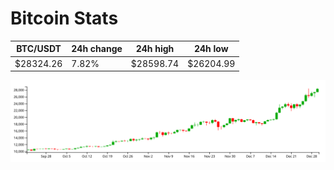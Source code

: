 # Bitcoin Stats

BTC/USDT|24h change|24h high|24h low|
|---|---|---|---|
|$28324.26|7.82%|$28598.74|$26204.99|

<img src="./chart.svg">
